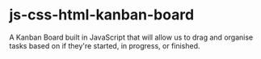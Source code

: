 # js-css-html-kanban-board

A Kanban Board built in JavaScript that will allow us to drag and organise tasks based on if they're started, in progress, or finished.
